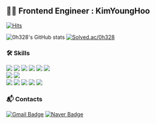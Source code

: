 ## 👨‍💻 Frontend Engineer : KimYoungHoo

[![Hits](https://hits.seeyoufarm.com/api/count/incr/badge.svg?url=https%3A%2F%2Fgithub.com%2F0h328&count_bg=%2379C83D&title_bg=%2361CAD3&icon=&icon_color=%23E7E7E7&title=hits&edge_flat=false)](https://hits.seeyoufarm.com) 

![0h328's GitHub stats](https://github-readme-stats.vercel.app/api?username=0h328&show_icons=true&theme=cobalt) [![Solved.ac/0h328](http://mazassumnida.wtf/api/generate_badge?boj=0h328)](https://solved.ac/0h328)

### 🛠 Skills

<img src="https://img.shields.io/badge/-HTML-000000?style=flat&logo=HTML5"/> <img src="https://img.shields.io/badge/-CSS-000000?style=flat&logo=CSS3&logoColor=1572B6"/> <img src="https://img.shields.io/badge/-Javascript-000000?style=flat&logo=Javascript"/> <img src="https://img.shields.io/badge/-Vue.js-000000?style=flat&logo=Vue.js"/> <img src="https://img.shields.io/badge/-React-000000?style=flat&logo=React"/> <img src="https://img.shields.io/badge/-Styled Components-000000?style=flat&logo=Styled-Components"/>
<br>
<img src="https://img.shields.io/badge/-Python-000000?style=flat&logo=Python"/> <img src="https://img.shields.io/badge/-Django-000000?style=flat&logo=Django&logoColor=092E20"/>
<br>
<img src="https://img.shields.io/badge/-Git-000000?style=flat&logo=Git"/> <img src="https://img.shields.io/badge/-GitHub-000000?style=flat&logo=GitHub"/> <img src="https://img.shields.io/badge/-GitLab-000000?style=flat&logo=GitLab"/> <img src="https://img.shields.io/badge/-Jira-000000?style=flat&logo=Jira Software&logoColor=0052CC"/> <img src="https://img.shields.io/badge/-Figma-000000?style=flat&logo=Figma"/> 

### 📬 Contacts
[![Gmail Badge](https://img.shields.io/badge/Gmail-000000?style=flat-square&logo=Gmail&logoColor=EA4335&link=mailto:yhkim03280@gmail.com)](mailto:yhkim03280@gmail.com)
[![Naver Badge](https://img.shields.io/badge/Naver-000000?style=flat-square&logo=Naver&logoColor=03C75A&link=mailto:0h328@naver.com)](mailto:0h328@naver.com)
